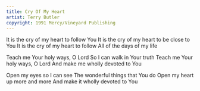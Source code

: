 ```yaml
---
title: Cry Of My Heart
artist: Terry Butler
copyright: 1991 Mercy/Vineyard Publishing
---
```


It is the cry of my heart to follow You
It is the cry of my heart to be close to You
It is the cry of my heart to follow
All of the days of my life

Teach me Your holy ways, O Lord
So I can walk in Your truth
Teach me Your holy ways, O Lord
And make me wholly devoted to You

Open my eyes so I can see
The wonderful things that You do
Open my heart up more and more
And make it wholly devoted to You

